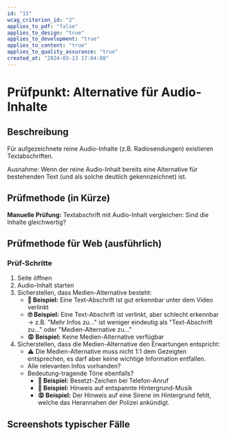 ```yaml
---
id: "15"
wcag_criterion_id: "2"
applies_to_pdf: "false"
applies_to_design: "true"
applies_to_development: "true"
applies_to_content: "true"
applies_to_quality_assurance: "true"
created_at: "2024-03-13 17:04:08"
---
```


# Prüfpunkt: Alternative für Audio-Inhalte

## Beschreibung

Für aufgezeichnete reine Audio-Inhalte (z.B. Radiosendungen) existieren Textabschriften.

Ausnahme: Wenn der reine Audio-Inhalt bereits eine Alternative für bestehenden Text (und als solche deutlich gekennzeichnet) ist.

## Prüfmethode (in Kürze)

**Manuelle Prüfung:** Textabschrift mit Audio-Inhalt vergleichen: Sind die Inhalte gleichwertig?

## Prüfmethode für Web (ausführlich)

### Prüf-Schritte

1. Seite öffnen
1. Audio-Inhalt starten
1. Sicherstellen, dass Medien-Alternative besteht:
    - **🙂 Beispiel:** Eine Text-Abschrift ist gut erkennbar unter dem Video verlinkt
    - **🙄 Beispiel:** Eine Text-Abschrift ist verlinkt, aber schlecht erkennbar → z.B. "Mehr Infos zu..." ist weniger eindeutig als "Text-Abschrift zu..." oder "Medien-Alternative zu..."
    - **😡 Beispiel:** Keine Medien-Alternative verfügbar
1. Sicherstellen, dass die Medien-Alternative den Erwartungen entspricht:
    - ⚠️ Die Medien-Alternative muss nicht 1:1 dem Gezeigten entsprechen, es darf aber keine wichtige Information entfallen.
    - Alle relevanten Infos vorhanden?
    - Bedeutung-tragende Töne ebenfalls?
        - **🙂 Beispiel:** Besetzt-Zeichen bei Telefon-Anruf
        - **🙂 Beispiel:** Hinweis auf entspannte Hintergrund-Musik
        - **😡 Beispiel:** Der Hinweis auf eine Sirene im Hintergrund fehlt, welche das Herannahen der Polizei ankündigt.

## Screenshots typischer Fälle

